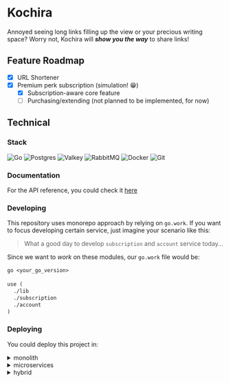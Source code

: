 # Kochira

Annoyed seeing long links filling up the view or your precious writing space? 
Worry not, Kochira will ***show you the way*** to share links!

## Feature Roadmap

- [x] URL Shortener
- [x] Premium perk subscription (simulation! 😁)
  - [x] Subscription-aware core feature
  - [ ] Purchasing/extending (not planned to be implemented, for now)

## Technical

### Stack

![Go](https://img.shields.io/badge/go-%2300ADD8.svg?style=for-the-badge&logo=go&logoColor=white)
![Postgres](https://img.shields.io/badge/postgres-%23316192.svg?style=for-the-badge&logo=postgresql&logoColor=white)
![Valkey](https://img.shields.io/badge/Valkey-677EF6?style=for-the-badge)
![RabbitMQ](https://img.shields.io/badge/Rabbitmq-FF6600?style=for-the-badge&logo=rabbitmq&logoColor=white)
![Docker](https://img.shields.io/badge/docker-%230db7ed.svg?style=for-the-badge&logo=docker&logoColor=white)
![Git](https://img.shields.io/badge/git-%23F05033.svg?style=for-the-badge&logo=git&logoColor=white)

### Documentation

For the API reference, you could check it [here](https://gl8rvidt6w.apidog.io/)

### Developing 

This repository uses monorepo approach by relying on `go.work`. If you want to focus developing 
certain service, just imagine your scenario like this:

> What a good day to develop `subscription` and `account` service today...

Since we want to _work_ on these modules, our `go.work` file would be:
```
go <your_go_version>

use (
  ./lib
  ./subscription
  ./account
)
``` 

### Deploying
You could deploy this project in:

<details>
  <summary>monolith</summary>

  ![codebase-structure](./_docs/monolith.png)

  Run every service on a single container by:

  - Ensure `monolith/Dockerfile` populates container's `go.work` with path of every directory with `go.mod` on it
  - Ensure `docker-compose.yaml` uses every `.env` on it (the env had prefixed by service, so you don't need to worry about conflict)
  - Ensure `docker-compose.yaml` uses `monolith/` Dockerfile
  - Select build `target` you want and run it: `docker compose up -d` (add `--build` to force rebuild)
</details>

<details>
  <summary>microservices</summary>

  ![codebase-structure](./_docs/microservice.png)

  Run every service on their own container by:

  - Ensure `<service>/Dockerfile` populates container's `go.work` with `lib` and `<service>` path
  - Ensure `docker-compose.yaml` uses service's `.env` on it (the env had prefixed by service, so you don't need to worry about conflict)
  - Ensure `docker-compose.yaml` uses `<service>/` Dockerfile
  - Select build `target` you want and run it: `docker compose up -d` (add `--build` to force rebuild)
</details>

<details>
  <summary>hybrid</summary>

  ![codebase-structure](./_docs/hybrid.png)

  Run some in single container while the others are on their own by:

  - Create `1 + n` containers where `n` is the number of services you want to run independently
  - Do the monolith steps, but leave out the services that you want to run independently
  - Do the microservice steps for every service you want to run independently
  - Run it: `docker compose up -d` (add `--build` to force rebuild)
</details>

